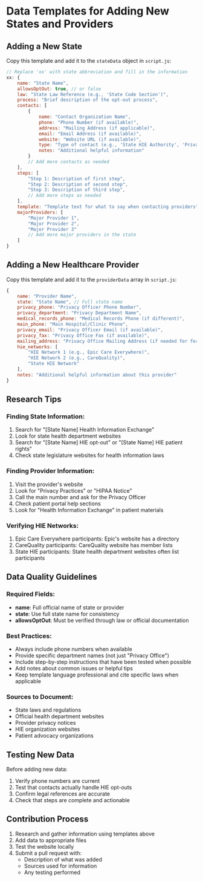 # Data Templates for Adding New States and Providers

## Adding a New State

Copy this template and add it to the `stateData` object in `script.js`:

```javascript
// Replace 'xx' with state abbreviation and fill in the information
xx: {
    name: "State Name",
    allowsOptOut: true, // or false
    law: "State Law Reference (e.g., 'State Code Section')",
    process: "Brief description of the opt-out process",
    contacts: [
        {
            name: "Contact Organization Name",
            phone: "Phone Number (if available)",
            address: "Mailing Address (if applicable)",
            email: "Email Address (if available)",
            website: "Website URL (if available)",
            type: "Type of contact (e.g., 'State HIE Authority', 'Privacy Office')",
            notes: "Additional helpful information"
        }
        // Add more contacts as needed
    ],
    steps: [
        "Step 1: Description of first step",
        "Step 2: Description of second step",
        "Step 3: Description of third step",
        // Add more steps as needed
    ],
    template: "Template text for what to say when contacting providers",
    majorProviders: [
        "Major Provider 1",
        "Major Provider 2",
        "Major Provider 3"
        // Add more major providers in the state
    ]
}
```

## Adding a New Healthcare Provider

Copy this template and add it to the `providerData` array in `script.js`:

```javascript
{
    name: "Provider Name",
    state: "State Name", // Full state name
    privacy_phone: "Privacy Officer Phone Number",
    privacy_department: "Privacy Department Name",
    medical_records_phone: "Medical Records Phone (if different)",
    main_phone: "Main Hospital/Clinic Phone",
    privacy_email: "Privacy Officer Email (if available)",
    privacy_fax: "Privacy Office Fax (if available)",
    mailing_address: "Privacy Office Mailing Address (if needed for forms)",
    hie_networks: [
        "HIE Network 1 (e.g., Epic Care Everywhere)",
        "HIE Network 2 (e.g., CareQuality)",
        "State HIE Network"
    ],
    notes: "Additional helpful information about this provider"
}
```

## Research Tips

### Finding State Information:
1. Search for "[State Name] Health Information Exchange"
2. Look for state health department websites
3. Search for "[State Name] HIE opt-out" or "[State Name] HIE patient rights"
4. Check state legislature websites for health information laws

### Finding Provider Information:
1. Visit the provider's website
2. Look for "Privacy Practices" or "HIPAA Notice"
3. Call the main number and ask for the Privacy Officer
4. Check patient portal help sections
5. Look for "Health Information Exchange" in patient materials

### Verifying HIE Networks:
1. Epic Care Everywhere participants: Epic's website has a directory
2. CareQuality participants: CareQuality website has member lists
3. State HIE participants: State health department websites often list participants

## Data Quality Guidelines

### Required Fields:
- **name**: Full official name of state or provider
- **state**: Use full state name for consistency
- **allowsOptOut**: Must be verified through law or official documentation

### Best Practices:
- Always include phone numbers when available
- Provide specific department names (not just "Privacy Office")
- Include step-by-step instructions that have been tested when possible
- Add notes about common issues or helpful tips
- Keep template language professional and cite specific laws when applicable

### Sources to Document:
- State laws and regulations
- Official health department websites
- Provider privacy notices
- HIE organization websites
- Patient advocacy organizations

## Testing New Data

Before adding new data:
1. Verify phone numbers are current
2. Test that contacts actually handle HIE opt-outs
3. Confirm legal references are accurate
4. Check that steps are complete and actionable

## Contribution Process

1. Research and gather information using templates above
2. Add data to appropriate files
3. Test the website locally
4. Submit a pull request with:
   - Description of what was added
   - Sources used for information
   - Any testing performed

